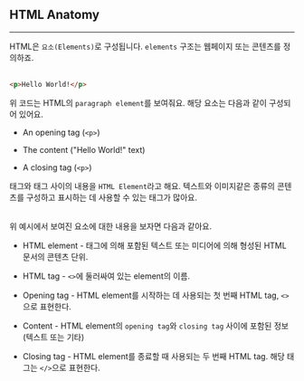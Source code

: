 ## HTML Anatomy
---
HTML은 `요소(Elements)`로 구성됩니다. `elements` 구조는 웹페이지 또는 콘텐츠를 정의하죠.
<br>
<br>

```html
<p>Hello World!</p>
```
위 코드는 HTML의 `paragraph element`를 보여줘요. 해당 요소는 다음과 같이 구성되어 있어요.

- An opening tag (`<p>`)

- The content ("Hello World!" text)

- A closing tag (`<p>`)

태그와 태그 사이의 내용을 `HTML Element`라고 해요. 텍스트와 이미지같은 종류의 콘텐츠를 구성하고 표시하는 데 사용할 수 있는 태그가 많아요.
<br>
<br>

위 예시에서 보여진 요소에 대한 내용을 보자면 다음과 같아요.

- HTML element - 태그에 의해 포함된 텍스트 또는 미디어에 의해 형성된 HTML 문서의 콘텐츠 단위.

- HTML tag - `<>`에 둘러싸여 있는 element의 이름.

- Opening tag - HTML element를 시작하는 데 사용되는 첫 번째 HTML tag, `<>`으로 표현한다.

- Content - HTML element의 `opening tag`와 `closing tag` 사이에 포함된 정보(텍스트 또는 기타)

- Closing tag - HTML element를 종료할 때 사용되는 두 번째 HTML tag. 해당 태그는 `</>`으로 표현한다.
